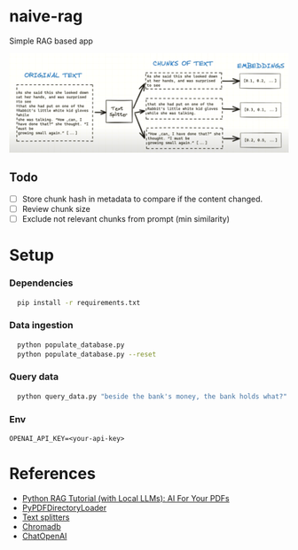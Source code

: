 # naive-rag
Simple RAG based app

![rag architecture](./assets/rag.png)

## Todo
 - [ ] Store chunk hash in metadata to compare if the content changed.
 - [ ] Review chunk size
 - [ ] Exclude not relevant chunks from prompt (min similarity)

# Setup

### Dependencies
```bash
  pip install -r requirements.txt
```

### Data ingestion
```bash
  python populate_database.py
  python populate_database.py --reset
```

### Query data
```bash
  python query_data.py "beside the bank's money, the bank holds what?"
```

### Env
```dotenv
OPENAI_API_KEY=<your-api-key>
```

# References
 - [Python RAG Tutorial (with Local LLMs): AI For Your PDFs](https://youtu.be/2TJxpyO3ei4?list=PLZJBfja3V3Ru9jR6vxD6TRrz1bRI4zK6j)
 - [PyPDFDirectoryLoader](https://python.langchain.com/api_reference/community/document_loaders/langchain_community.document_loaders.pdf.PyPDFDirectoryLoader.html#langchain_community.document_loaders.pdf.PyPDFDirectoryLoader)
 - [Text splitters](https://python.langchain.com/api_reference/text_splitters/index.html)
 - [Chromadb](https://python.langchain.com/api_reference/community/vectorstores/langchain_community.vectorstores.chroma.Chroma.html)
 - [ChatOpenAI](https://python.langchain.com/api_reference/openai/chat_models/langchain_openai.chat_models.base.ChatOpenAI.html)